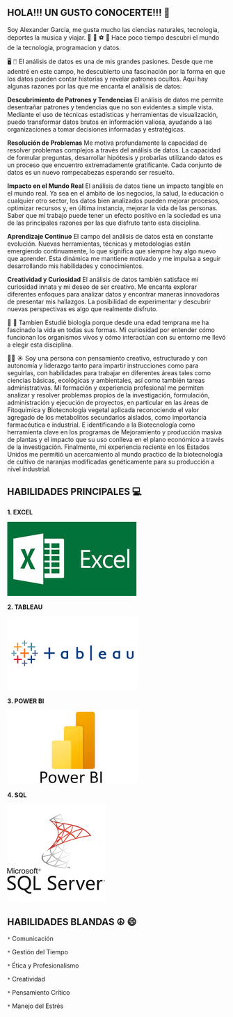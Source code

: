 ## HOLA!!! UN GUSTO CONOCERTE!!! 👋

Soy Alexander Garcia, me gusta mucho las ciencias naturales, tecnologia, deportes la musica y viajar. 🎵 🌳 ⚽ 🚴
Hace poco tiempo descubri el mundo de la tecnologia, programacion y datos. 

🖥️ 🖱️ El análisis de datos es una de mis grandes pasiones. Desde que me adentré en este campo, he descubierto una fascinación por la forma en que los datos pueden contar historias y revelar patrones ocultos. Aquí hay algunas razones por las que me encanta el análisis de datos:

**Descubrimiento de Patrones y Tendencias**
El análisis de datos me permite desentrañar patrones y tendencias que no son evidentes a simple vista. Mediante el uso de técnicas estadísticas y herramientas de visualización, puedo transformar datos brutos en información valiosa, ayudando a las organizaciones a tomar decisiones informadas y estratégicas.

**Resolución de Problemas**
Me motiva profundamente la capacidad de resolver problemas complejos a través del análisis de datos. La capacidad de formular preguntas, desarrollar hipótesis y probarlas utilizando datos es un proceso que encuentro extremadamente gratificante. Cada conjunto de datos es un nuevo rompecabezas esperando ser resuelto.

**Impacto en el Mundo Real**
El análisis de datos tiene un impacto tangible en el mundo real. Ya sea en el ámbito de los negocios, la salud, la educación o cualquier otro sector, los datos bien analizados pueden mejorar procesos, optimizar recursos y, en última instancia, mejorar la vida de las personas. Saber que mi trabajo puede tener un efecto positivo en la sociedad es una de las principales razones por las que disfruto tanto esta disciplina.

**Aprendizaje Continuo**
El campo del análisis de datos está en constante evolución. Nuevas herramientas, técnicas y metodologías están emergiendo continuamente, lo que significa que siempre hay algo nuevo que aprender. Esta dinámica me mantiene motivado y me impulsa a seguir desarrollando mis habilidades y conocimientos.

**Creatividad y Curiosidad**
El análisis de datos también satisface mi curiosidad innata y mi deseo de ser creativo. Me encanta explorar diferentes enfoques para analizar datos y encontrar maneras innovadoras de presentar mis hallazgos. La posibilidad de experimentar y descubrir nuevas perspectivas es algo que realmente disfruto.

🌳 🐯 Tambien Estudié biología porque desde una edad temprana me ha fascinado la vida en todas sus formas. Mi curiosidad por entender cómo funcionan los organismos vivos y cómo interactúan con su entorno me llevó a elegir esta disciplina. 

👨‍🔬 ☀️ Soy una persona con pensamiento creativo, estructurado y con autonomía y liderazgo tanto para impartir instrucciones como para seguirlas, con habilidades para trabajar en diferentes áreas tales como ciencias básicas, ecológicas y ambientales, así como también tareas administrativas. Mi formación y experiencia profesional me permiten analizar y resolver problemas propios de la investigación, formulación, administración y ejecución de proyectos, en particular en las áreas de Fitoquímica y Biotecnología vegetal aplicada reconociendo el valor agregado de los metabolitos secundarios aislados, como importancia farmacéutica e industrial. E identificando a la Biotecnología como herramienta clave en los programas de Mejoramiento y producción masiva de plantas y el impacto que su uso conlleva en el plano económico a través de la investigación. Finalmente, mi experiencia reciente en los Estados Unidos me permitió un acercamiento al mundo practico de la biotecnología de cultivo de naranjas modificadas genéticamente para su producción a nivel industrial. 

 ## HABILIDADES PRINCIPALES 💻

 **1. EXCEL**
 
 ![EXCEL](https://github.com/pocolus/Pocolus/blob/main/%60Imagenes/1.jpg)

**2. TABLEAU**

![TABLEAU](https://github.com/pocolus/Pocolus/blob/main/%60Imagenes/2.png)

**3. POWER BI**

![POWER BI](https://github.com/pocolus/Pocolus/blob/main/%60Imagenes/3.jpg)

**4. SQL**

![SQL](https://github.com/pocolus/Pocolus/blob/main/%60Imagenes/4.png)


## HABILIDADES BLANDAS ☮️ 😄

``*`` Comunicación

``*`` Gestión del Tiempo

``*`` Ética y Profesionalismo

``*`` Creatividad

``*`` Pensamiento Crítico

``*`` Manejo del Estrés


